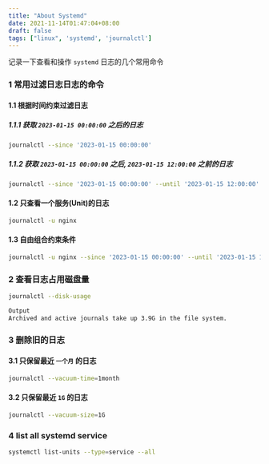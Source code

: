 ```yaml
---
title: "About Systemd"
date: 2021-11-14T01:47:04+08:00
draft: false
tags: ["linux", 'systemd', 'journalctl']
---
```


记录一下查看和操作 `systemd` 日志的几个常用命令

### 1 常用过滤日志日志的命令

#### 1.1 根据时间约束过滤日志

##### 1.1.1 获取 `2023-01-15 00:00:00` 之后的日志

```bash
journalctl --since '2023-01-15 00:00:00'
```

##### 1.1.2 获取 `2023-01-15 00:00:00` 之后, `2023-01-15 12:00:00` 之前的日志

```bash
journalctl --since '2023-01-15 00:00:00' --until '2023-01-15 12:00:00'
```

#### 1.2 只查看一个服务(Unit)的日志

```bash
journalctl -u nginx
```

#### 1.3 自由组合约束条件

```bash
journalctl -u nginx --since '2023-01-15 00:00:00' --until '2023-01-15 12:00:00'
```

### 2 查看日志占用磁盘量

```bash
journalctl --disk-usage
```

```bash
Output
Archived and active journals take up 3.9G in the file system.
```

### 3 删除旧的日志

#### 3.1 只保留最近 `一个月` 的日志

```bash
journalctl --vacuum-time=1month
```

#### 3.2 只保留最近 `1G` 的日志

```bash
journalctl --vacuum-size=1G
```

### 4 list all systemd service

```bash
systemctl list-units --type=service --all
```